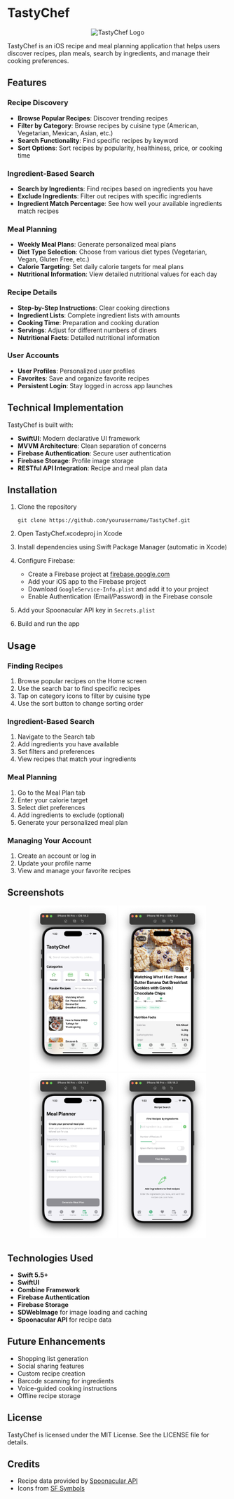 # TastyChef

<p align="center">
  <img src="https://i.imgur.com/OoAWyTS.jpeg" alt="TastyChef Logo" width="200">
</p>

TastyChef is an iOS recipe and meal planning application that helps users discover recipes, plan meals, search by ingredients, and manage their cooking preferences.

## Features

### Recipe Discovery
- **Browse Popular Recipes**: Discover trending recipes
- **Filter by Category**: Browse recipes by cuisine type (American, Vegetarian, Mexican, Asian, etc.)
- **Search Functionality**: Find specific recipes by keyword
- **Sort Options**: Sort recipes by popularity, healthiness, price, or cooking time

### Ingredient-Based Search
- **Search by Ingredients**: Find recipes based on ingredients you have
- **Exclude Ingredients**: Filter out recipes with specific ingredients
- **Ingredient Match Percentage**: See how well your available ingredients match recipes

### Meal Planning
- **Weekly Meal Plans**: Generate personalized meal plans
- **Diet Type Selection**: Choose from various diet types (Vegetarian, Vegan, Gluten Free, etc.)
- **Calorie Targeting**: Set daily calorie targets for meal plans
- **Nutritional Information**: View detailed nutritional values for each day

### Recipe Details
- **Step-by-Step Instructions**: Clear cooking directions
- **Ingredient Lists**: Complete ingredient lists with amounts
- **Cooking Time**: Preparation and cooking duration
- **Servings**: Adjust for different numbers of diners
- **Nutritional Facts**: Detailed nutritional information

### User Accounts
- **User Profiles**: Personalized user profiles
- **Favorites**: Save and organize favorite recipes
- **Persistent Login**: Stay logged in across app launches

## Technical Implementation

TastyChef is built with:

- **SwiftUI**: Modern declarative UI framework
- **MVVM Architecture**: Clean separation of concerns
- **Firebase Authentication**: Secure user authentication
- **Firebase Storage**: Profile image storage
- **RESTful API Integration**: Recipe and meal plan data

## Installation

1. Clone the repository
   ```
   git clone https://github.com/yourusername/TastyChef.git
   ```

2. Open TastyChef.xcodeproj in Xcode

3. Install dependencies using Swift Package Manager (automatic in Xcode)

4. Configure Firebase:
   - Create a Firebase project at [firebase.google.com](https://firebase.google.com)
   - Add your iOS app to the Firebase project
   - Download `GoogleService-Info.plist` and add it to your project
   - Enable Authentication (Email/Password) in the Firebase console

5. Add your Spoonacular API key in `Secrets.plist`

6. Build and run the app

## Usage

### Finding Recipes
1. Browse popular recipes on the Home screen
2. Use the search bar to find specific recipes
3. Tap on category icons to filter by cuisine type
4. Use the sort button to change sorting order

### Ingredient-Based Search
1. Navigate to the Search tab
2. Add ingredients you have available
3. Set filters and preferences
4. View recipes that match your ingredients

### Meal Planning
1. Go to the Meal Plan tab
2. Enter your calorie target
3. Select diet preferences
4. Add ingredients to exclude (optional)
5. Generate your personalized meal plan

### Managing Your Account
1. Create an account or log in
2. Update your profile name
3. View and manage your favorite recipes

## Screenshots

<p align="center">
  <img src="Screenshots/home.png" width="200" alt="Home Screen">
  <img src="Screenshots/recipe_detail.png" width="200" alt="Recipe Detail">
  <img src="Screenshots/meal_plan.png" width="200" alt="Meal Planning">
  <img src="Screenshots/ingredient_search.png" width="200" alt="Ingredient Search">
</p>

## Technologies Used

- **Swift 5.5+**
- **SwiftUI**
- **Combine Framework**
- **Firebase Authentication**
- **Firebase Storage**
- **SDWebImage** for image loading and caching
- **Spoonacular API** for recipe data

## Future Enhancements

- Shopping list generation
- Social sharing features
- Custom recipe creation
- Barcode scanning for ingredients
- Voice-guided cooking instructions
- Offline recipe storage

## License

TastyChef is licensed under the MIT License. See the LICENSE file for details.

## Credits

- Recipe data provided by [Spoonacular API](https://spoonacular.com/food-api)
- Icons from [SF Symbols](https://developer.apple.com/sf-symbols/) 
